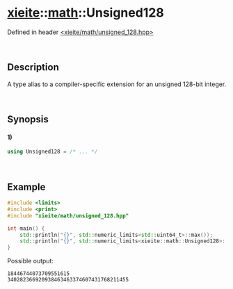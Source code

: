 # [xieite](../../xieite.md)\:\:[math](../../math.md)\:\:Unsigned128
Defined in header [<xieite/math/unsigned_128.hpp>](../../../include/xieite/math/unsigned_128.hpp)

&nbsp;

## Description
A type alias to a compiler-specific extension for an unsigned 128-bit integer.

&nbsp;

## Synopsis
#### 1)
```cpp
using Unsigned128 = /* ... */
```

&nbsp;

## Example
```cpp
#include <limits>
#include <print>
#include "xieite/math/unsigned_128.hpp"

int main() {
    std::println("{}", std::numeric_limits<std::uint64_t>::max());
    std::println("{}", std::numeric_limits<xieite::math::Unsigned128>::max());
}
```
Possible output:
```
18446744073709551615
340282366920938463463374607431768211455
```

